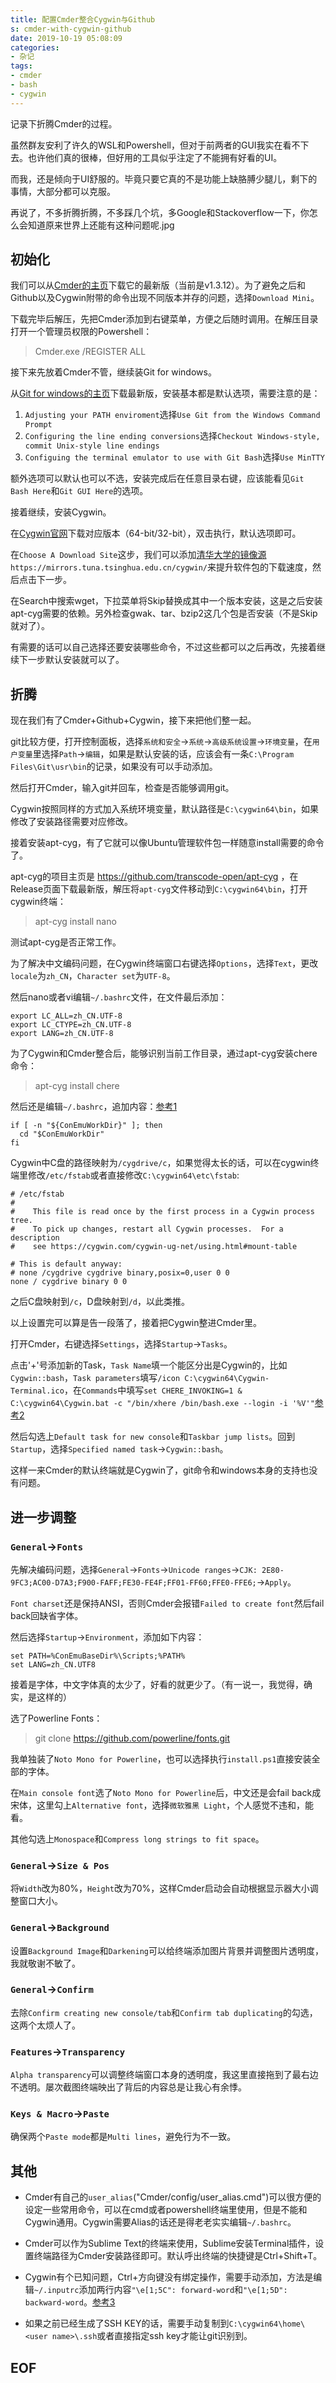 ```yaml
---
title: 配置Cmder整合Cygwin与Github
s: cmder-with-cygwin-github
date: 2019-10-19 05:08:09
categories:
- 杂记
tags:
- cmder
- bash
- cygwin
---
```


记录下折腾Cmder的过程。

虽然群友安利了许久的WSL和Powershell，但对于前两者的GUI我实在看不下去。也许他们真的很棒，但好用的工具似乎注定了不能拥有好看的UI。

而我，还是倾向于UI舒服的。毕竟只要它真的不是功能上缺胳膊少腿儿，剩下的事情，大部分都可以克服。

再说了，不多折腾折腾，不多踩几个坑，多Google和Stackoverflow一下，你怎么会知道原来世界上还能有这种问题呢.jpg
<!--more-->
## 初始化

我们可以从[Cmder的主页](https://cmder.net/)下载它的最新版（当前是v1.3.12）。为了避免之后和Github以及Cygwin附带的命令出现不同版本并存的问题，选择`Download Mini`。

下载完毕后解压，先把Cmder添加到右键菜单，方便之后随时调用。在解压目录打开一个管理员权限的Powershell：

> Cmder.exe /REGISTER ALL

接下来先放着Cmder不管，继续装Git for windows。

从[Git for windows的主页](https://gitforwindows.org/)下载最新版，安装基本都是默认选项，需要注意的是：

1. `Adjusting your PATH enviroment`选择`Use Git from the Windows Command Prompt`
2. `Configuring the line ending conversions`选择`Checkout Windows-style, commit Unix-style line endings`
3. `Configuing the terminal emulator to use with Git Bash`选择`Use MinTTY`

额外选项可以默认也可以不选，安装完成后在任意目录右键，应该能看见`Git Bash Here`和`Git GUI Here`的选项。

接着继续，安装Cygwin。

在[Cygwin官网](https://www.cygwin.com/)下载对应版本（64-bit/32-bit），双击执行，默认选项即可。

在`Choose A Download Site`这步，我们可以添加[清华大学的镜像源](https://mirror.tuna.tsinghua.edu.cn/help/cygwin/)`https://mirrors.tuna.tsinghua.edu.cn/cygwin/`来提升软件包的下载速度，然后点击下一步。

在Search中搜索wget，下拉菜单将Skip替换成其中一个版本安装，这是之后安装apt-cyg需要的依赖。另外检查gwak、tar、bzip2这几个包是否安装（不是Skip就对了）。

有需要的话可以自己选择还要安装哪些命令，不过这些都可以之后再改，先接着继续下一步默认安装就可以了。

## 折腾

现在我们有了Cmder+Github+Cygwin，接下来把他们整一起。

git比较方便，打开控制面板，选择`系统和安全`->`系统`->`高级系统设置`->`环境变量`，在`用户变量`里选择`Path`->`编辑`，如果是默认安装的话，应该会有一条`C:\Program Files\Git\usr\bin`的记录，如果没有可以手动添加。

然后打开Cmder，输入git并回车，检查是否能够调用git。

Cygwin按照同样的方式加入系统环境变量，默认路径是`C:\cygwin64\bin`，如果修改了安装路径需要对应修改。

接着安装apt-cyg，有了它就可以像Ubuntu管理软件包一样随意install需要的命令了。

apt-cyg的项目主页是 https://github.com/transcode-open/apt-cyg ，在Release页面下载最新版，解压将`apt-cyg`文件移动到`C:\cygwin64\bin`，打开cygwin终端：

> apt-cyg install nano

测试apt-cyg是否正常工作。

为了解决中文编码问题，在Cygwin终端窗口右键选择`Options`，选择`Text`，更改`locale`为`zh_CN`，`Character set`为`UTF-8`。

然后nano或者vi编辑`~/.bashrc`文件，在文件最后添加：

```~/.bashrc
export LC_ALL=zh_CN.UTF-8
export LC_CTYPE=zh_CN.UTF-8
export LANG=zh_CN.UTF-8
```

为了Cygwin和Cmder整合后，能够识别当前工作目录，通过apt-cyg安装chere命令：

> apt-cyg install chere

然后还是编辑`~/.bashrc`，追加内容：[参考1]

```~/.bashrc
if [ -n "${ConEmuWorkDir}" ]; then
  cd "$ConEmuWorkDir"
fi
```

Cygwin中C盘的路径映射为`/cygdrive/c`，如果觉得太长的话，可以在cygwin终端里修改`/etc/fstab`或者直接修改`C:\cygwin64\etc\fstab`:

```/etc/fstab
# /etc/fstab
#
#    This file is read once by the first process in a Cygwin process tree.
#    To pick up changes, restart all Cygwin processes.  For a description
#    see https://cygwin.com/cygwin-ug-net/using.html#mount-table

# This is default anyway:
# none /cygdrive cygdrive binary,posix=0,user 0 0
none / cygdrive binary 0 0
```

之后C盘映射到`/c`，D盘映射到`/d`，以此类推。

以上设置完可以算是告一段落了，接着把Cygwin整进Cmder里。

打开Cmder，右键选择`Settings`，选择`Startup`->`Tasks`。

点击'+'号添加新的Task，`Task Name`填一个能区分出是Cygwin的，比如`Cygwin::bash`，`Task parameters`填写`/icon C:\cygwin64\Cygwin-Terminal.ico`，在`Commands`中填写`set CHERE_INVOKING=1 & C:\cygwin64\Cygwin.bat -c "/bin/xhere /bin/bash.exe --login -i '%V'"`[参考2]

然后勾选上`Default task for new console`和`Taskbar jump lists`。回到`Startup`，选择`Specified named task`->`Cygwin::bash`。

这样一来Cmder的默认终端就是Cygwin了，git命令和windows本身的支持也没有问题。

## 进一步调整

### `General`->`Fonts`

先解决编码问题，选择`General`->`Fonts`->`Unicode ranges`->`CJK: 2E80-9FC3;AC00-D7A3;F900-FAFF;FE30-FE4F;FF01-FF60;FFE0-FFE6;`->`Apply`。

`Font charset`还是保持ANSI，否则Cmder会报错`Failed to create font`然后fail back回缺省字体。

然后选择`Startup`->`Environment`，添加如下内容：

```
set PATH=%ConEmuBaseDir%\Scripts;%PATH%
set LANG=zh_CN.UTF8
```

接着是字体，中文字体真的太少了，好看的就更少了。（有一说一，我觉得，确实，是这样的）

选了Powerline Fonts：

> git clone https://github.com/powerline/fonts.git

我单独装了`Noto Mono for Powerline`，也可以选择执行`install.ps1`直接安装全部的字体。

在`Main console font`选了`Noto Mono for Powerline`后，中文还是会fail back成宋体，这里勾上`Alternative font`，选择`微软雅黑 Light`，个人感觉不违和，能看。

其他勾选上`Monospace`和`Compress long strings to fit space`。

### `General`->`Size & Pos`

将`Width`改为80%，`Height`改为70%，这样Cmder启动会自动根据显示器大小调整窗口大小。

### `General`->`Background`

设置`Background Image`和`Darkening`可以给终端添加图片背景并调整图片透明度，我就敬谢不敏了。

### `General`->`Confirm`

去除`Confirm creating new console/tab`和`Confirm tab duplicating`的勾选，这两个太烦人了。

### `Features`->`Transparency`

`Alpha transparency`可以调整终端窗口本身的透明度，我这里直接拖到了最右边不透明。屡次截图终端映出了背后的内容总是让我心有余悸。

### `Keys & Macro`->`Paste`

确保两个`Paste mode`都是`Multi lines`，避免行为不一致。

## 其他

* Cmder有自己的`user_alias`("Cmder/config/user_alias.cmd")可以很方便的设定一些常用命令，可以在cmd或者powershell终端里使用，但是不能和Cygwin通用。Cygwin需要Alias的话还是得老老实实编辑`~/.bashrc`。

* Cmder可以作为Sublime Text的终端来使用，Sublime安装Terminal插件，设置终端路径为Cmder安装路径即可。默认呼出终端的快捷键是Ctrl+Shift+T。

* Cygwin有个已知问题，Ctrl+方向键没有绑定操作，需要手动添加，方法是编辑`~/.inputrc`添加两行内容`"\e[1;5C": forward-word`和`"\e[1;5D": backward-word`。[参考3]

* 如果之前已经生成了SSH KEY的话，需要手动复制到`C:\cygwin64\home\<user name>\.ssh`或者直接指定ssh key才能让git识别到。

## EOF

[参考1]:https://conemu.github.io/en/CygwinStartDir.html "cygwin, mingw, ConEmu and start up directory"

[参考2]:https://github.com/cmderdev/cmder/wiki/Integrating-Cygwin "Integrating Cygwin"

[参考3]:http://trumaze.blogspot.com/2011/04/how-to-configure-cygwin-to-use-ctrl.html "How to configure cygwin to use ctrl + arrow to move cursor forward / backward"

